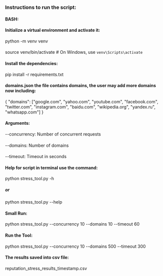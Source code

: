### Instructions to run the script:
#### BASH:
#### Initialize a virtual environment and activate it:
python -m venv venv
####
source venv/bin/activate  # On Windows, use `venv\Scripts\activate`
#### Install the dependencies:
pip install -r requirements.txt
#### domains.json the file contains domains, the user may add more domains now including:
{
  "domains": ["google.com", "yahoo.com", "youtube.com", "facebook.com", "twitter.com", "instagram.com",
    "baidu.com", "wikipedia.org", "yandex.ru", "whatsapp.com"]
}
#### Arguments:
--concurrency: Number of concurrent requests
####
--domains: Number of domains
####
--timeout: Timeout in seconds
#### Help for script in terminal use the command:
python stress_tool.py -h
##### or 
python stress_tool.py --help
#### Small Run:
python stress_tool.py --concurrency 10 --domains 10 --timeout 60
#### Run the Tool:
python stress_tool.py --concurrency 10 --domains 500 --timeout 300
#### The results saved into csv file:
reputation_stress_results_timestamp.csv
